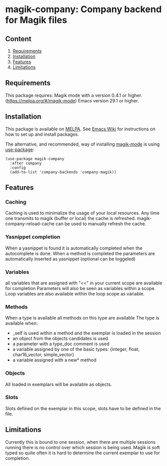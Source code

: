 # magik-company: Company backend for Magik files

## Content

1. [Requirements](#requirements)
2. [Installation](#installation)
3. [Features](#features)
4. [Limitations](#limitations)

## Requirements

This package requires:
Magik mode with a version 0.4.1 or higher. (https://melpa.org/#/magik-mode)
Emacs version 29.1 or higher.

## Installation

This package is available on [MELPA](https://melpa.org/).
See [Emacs Wiki](https://www.emacswiki.org/emacs/InstallingPackages) for instructions on how to set up and install packages.

The alternative, and recommended, way of installing [magik-mode](https://github.com/roadrunner1776/magik) is using [use-package](https://github.com/jwiegley/use-package):

```emacs-lisp
(use-package magik-company
  :after company
  :config
  (add-to-list 'company-backends 'company-magik))
```

## Features

### Caching
Caching is used to minimalize the usage of your local resources.
Any time one transmits to magik (buffer or local) the cache is refreshed.
magik-company-reload-cache can be used to manually refresh the cache.

### Yasnippet completion
When a yasnippet is found it is automatically completed when the autocomplete is done.
When a method is completed the parameters are automatically inserted as yasnippet (optional can be toggeled)

### Variables
all variables that are assigned with "<<" in your current scope are available for completion
Parameters will also be seen as variables within a scope.
Loop variables are also available within the loop scope as variable.

### Methods
When a type is available all methods on this type are available
The type is available when:
- _self is used within a method and the exemplar is loaded in the session
- an object from the objects candidates is used
- a parameter with a type_doc comment is used
- a variable assigned by one of the basic types: {integer, float, char16_vector, simple_vector}
- a variable assigned with a new* method

### Objects
All loaded in exemplars will be available as objects.

### Slots
Slots defined on the exemplar in this scope, slots have to be defined in the file.

## Limitations

Currently this is bound to one session, when there are multiple sessions running there is no control over which session is being used.
Magik is soft typed so quite often it is hard to determine the current exemplar to use for completion.
